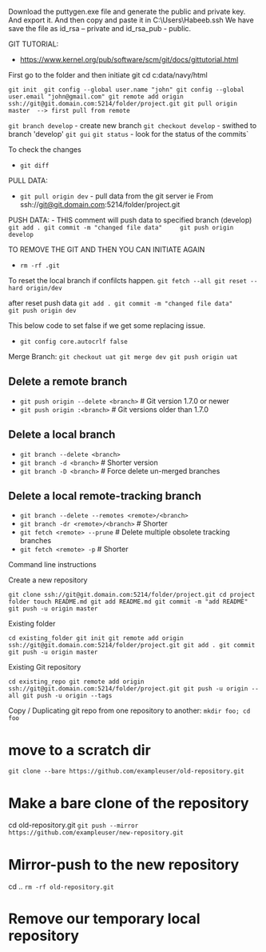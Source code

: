 Download the puttygen.exe file and generate the public and private key.  And export it. 
And then copy and paste it in C:\Users\Habeeb\.ssh 
We have save the file as id_rsa – private and  id_rsa_pub   - public. 


GIT TUTORIAL:
 - https://www.kernel.org/pub/software/scm/git/docs/gittutorial.html


First go to the folder and then initiate git
cd c:data/navy/html

`git init 
git config --global user.name "john"
git config --global user.email "john@gmail.com"
git remote add origin ssh://git@git.domain.com:5214/folder/project.git
git pull origin master  --> first pull from remote`


`git branch develop`  - create new branch
`git checkout develop`  - swithed to branch 'develop'
`git gui`
`git status` - look for the status of the commits`


To check the changes
- `git diff`

PULL DATA:
- `git pull origin dev`  - pull data from the git server ie From ssh://git@git.domain.com:5214/folder/project.git


PUSH DATA: - THIS comment will push data to specified branch (develop)
`git add .
git commit -m "changed file data"    
git push origin develop`    

TO REMOVE THE GIT AND THEN YOU CAN INITIATE AGAIN 
- `rm -rf .git`

To reset the local branch if confilcts happen. 
`git fetch --all
git reset --hard origin/dev` 

after reset push data 
`git add .
git commit -m "changed file data"    
git push origin dev`


This below code to set false if we get some replacing issue.
- `git config core.autocrlf false`

Merge Branch:
`git checkout uat
git merge dev
git push origin uat`


## Delete a remote branch
 - `git push origin --delete <branch>` # Git version 1.7.0 or newer 
 - `git push origin :<branch>` # Git versions older than 1.7.0

## Delete a local branch
 - `git branch --delete <branch>`
 - `git branch -d <branch>` # Shorter version
 - `git branch -D <branch>` # Force delete un-merged branches

## Delete a local remote-tracking branch
 - `git branch --delete --remotes <remote>/<branch>`
 - `git branch -dr <remote>/<branch>` # Shorter
 - `git fetch <remote> --prune` # Delete multiple obsolete tracking branches
 - `git fetch <remote> -p` # Shorter


Command line instructions


Create a new repository

`git clone ssh://git@git.domain.com:5214/folder/project.git
cd project folder
touch README.md
git add README.md
git commit -m "add README"
git push -u origin master`

Existing folder

`cd existing_folder
git init
git remote add origin ssh://git@git.domain.com:5214/folder/project.git
git add .
git commit
git push -u origin master`

Existing Git repository

`cd existing_repo
git remote add origin ssh://git@git.domain.com:5214/folder/project.git
git push -u origin --all
git push -u origin --tags`


Copy / Duplicating git repo from one repository to another:
`mkdir foo; cd foo` 
# move to a scratch dir

`git clone --bare https://github.com/exampleuser/old-repository.git`
# Make a bare clone of the repository

cd old-repository.git
`git push --mirror https://github.com/exampleuser/new-repository.git`
# Mirror-push to the new repository

cd ..
`rm -rf old-repository.git ` 
# Remove our temporary local repository